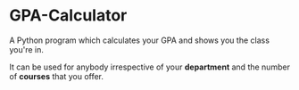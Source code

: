 # GPA-Calculator
A Python program which calculates your GPA and shows you the class you're in.

It can be used for anybody irrespective of your **department** and the number of **courses** that you offer.
